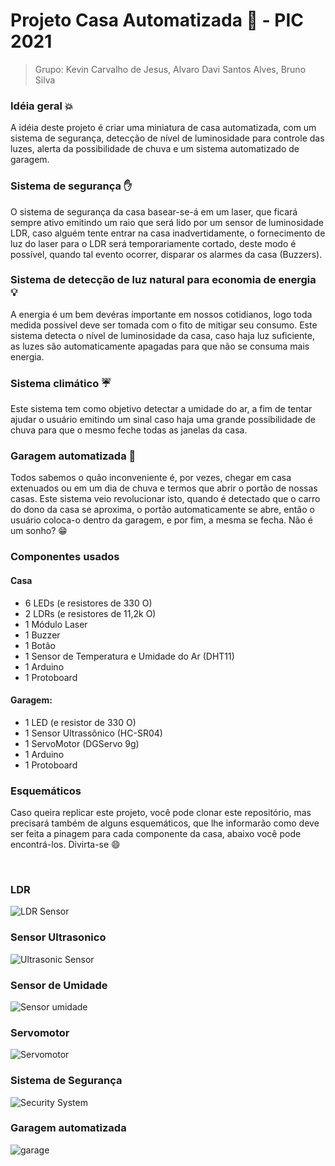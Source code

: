 # Projeto Casa Automatizada :house_with_garden: - PIC 2021

> Grupo: Kevin Carvalho de Jesus, Alvaro Davi Santos Alves, Bruno Silva 

### Idéia geral :boom:
A idéia deste projeto é criar uma miniatura de casa automatizada, com um sistema de segurança, detecção de nível de luminosidade
para controle das luzes, alerta da possibilidade de chuva e um sistema automatizado de garagem.

### Sistema de segurança :hand:
O sistema de segurança da casa basear-se-á em um laser, que ficará sempre ativo emitindo um raio que será lido por um
sensor de luminosidade LDR, caso alguém tente entrar na casa inadvertidamente, o fornecimento de luz do laser para o LDR
será temporariamente cortado, deste modo é possível, quando tal evento ocorrer, disparar os alarmes da casa (Buzzers).

### Sistema de detecção de luz natural para economia de energia :bulb:
A energia é um bem devéras importante em nossos cotidianos, logo toda medida possível deve ser tomada com o fito de mitigar 
seu consumo. Este sistema detecta o nível de luminosidade da casa, caso haja luz suficiente, as luzes são automaticamente 
apagadas para que não se consuma mais energia.

###  Sistema climático :umbrella:
Este sistema tem como objetivo detectar a umidade do ar, a fim de tentar ajudar o usuário emitindo um sinal caso haja uma grande possibilidade de chuva para que o mesmo feche todas as janelas da casa.

### Garagem automatizada :red_car:
Todos sabemos o quão inconveniente é, por vezes, chegar em casa extenuados ou em um dia de chuva e termos que abrir o portão
de nossas casas. Este sistema veio revolucionar isto, quando é detectado que o carro do dono da casa se aproxima, o portão automaticamente se abre, então o usuário coloca-o dentro da garagem, e por fim, a mesma se fecha. Não é um sonho? :grin:


### Componentes usados
#### Casa
- 6 LEDs (e resistores de 330 O)
- 2 LDRs (e resistores de 11,2k O)
- 1 Módulo Laser
- 1 Buzzer
- 1 Botão
- 1 Sensor de Temperatura e Umidade do Ar (DHT11)
- 1 Arduino
- 1 Protoboard

#### Garagem:
- 1 LED (e resistor de 330 O)
- 1 Sensor Ultrassônico (HC-SR04)
- 1 ServoMotor (DGServo 9g)
- 1 Arduino
- 1 Protoboard


### Esquemáticos
Caso queira replicar este projeto, você pode clonar este repositório, mas precisará também de alguns esquemáticos, que lhe informarão como deve ser feita a pinagem para cada componente da casa, abaixo você pode encontrá-los. Divirta-se :smile:

<br>

### LDR
![LDR Sensor](https://github.com/KPMGE/Projeto-Casa-Automatizada/blob/kevin-branch/tests/img/LRD_test.jpeg?raw=true)


### Sensor Ultrasonico
![Ultrasonic Sensor](https://github.com/KPMGE/Projeto-Casa-Automatizada/blob/kevin-branch/tests/img/SensorUltrassonico_test.jpeg?raw=true)

### Sensor de Umidade
![Sensor umidade](https://github.com/KPMGE/Projeto-Casa-Automatizada/blob/kevin-branch/tests/img/SensorUmidade_test.jpg?raw=true)


### Servomotor
![Servomotor](https://github.com/KPMGE/Projeto-Casa-Automatizada/blob/kevin-branch/tests/img/ServoMotor_test.jpeg?raw=true)


### Sistema de Segurança
![Security System](https://github.com/KPMGE/Projeto-Casa-Automatizada/blob/kevin-branch/tests/img/Light-Sensor.png?raw=true)


### Garagem automatizada
![garage](https://github.com/KPMGE/Projeto-Casa-Automatizada/blob/kevin-branch/tests/img/garage-controller.png?raw=true)